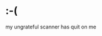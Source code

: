 <!--
  date: 2003-09-12
  modified: 2024-07-20
  slug: 271
  type: post
  tags: rant
-->

# :-(

my ungrateful scanner has quit on me
